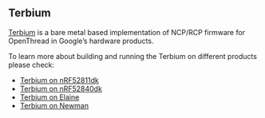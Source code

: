 Terbium
---
[Terbium](go/terbium) is a bare metal based implementation of NCP/RCP firmware for OpenThread in Google’s hardware products.

To learn more about building and running the Terbium on different products please check:
* [Terbium on nRF52811dk][nrf52811dk-page]
* [Terbium on nRF52840dk][nrf52840dk-page]
* [Terbium on Elaine][elaine-page]
* [Terbium on Newman][newman-page]

[nrf52811dk-page]: ./src/products/nrf52811dk/README.md
[nrf52840dk-page]: ./src/products/nrf52840dk/README.md
[elaine-page]: ./src/products/elaine/README.md
[newman-page]: ./src/products/newman/README.md
